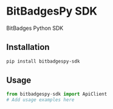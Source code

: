 # BitBadgesPy SDK

BitBadges Python SDK

## Installation

```bash
pip install bitbadgespy-sdk
```

## Usage

```python
from bitbadgespy-sdk import ApiClient
# Add usage examples here
```
